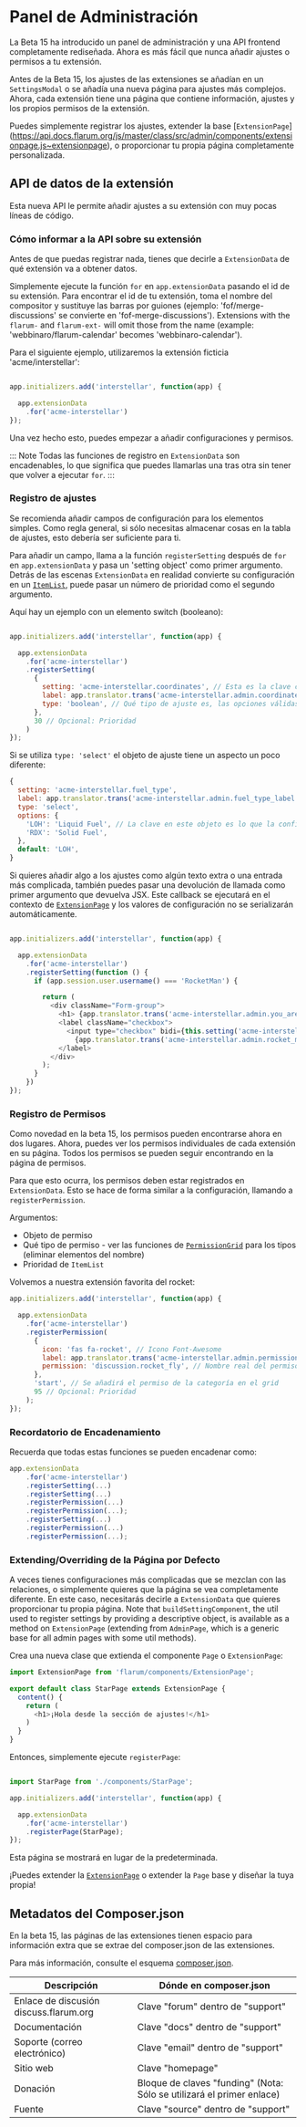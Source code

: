 # Panel de Administración

La Beta 15 ha introducido un panel de administración y una API frontend completamente rediseñada. Ahora es más fácil que nunca añadir ajustes o permisos a tu extensión.

Antes de la Beta 15, los ajustes de las extensiones se añadían en un `SettingsModal` o se añadía una nueva página para ajustes más complejos. Ahora, cada extensión tiene una página que contiene información, ajustes y los propios permisos de la extensión.

Puedes simplemente registrar los ajustes, extender la base [`ExtensionPage`] (https://api.docs.flarum.org/js/master/class/src/admin/components/extensionpage.js~extensionpage), o proporcionar tu propia página completamente personalizada.

## API de datos de la extensión

Esta nueva API le permite añadir ajustes a su extensión con muy pocas líneas de código.

### Cómo informar a la API sobre su extensión

Antes de que puedas registrar nada, tienes que decirle a `ExtensionData` de qué extensión va a obtener datos.

Simplemente ejecute la función `for` en `app.extensionData` pasando el id de su extensión. Para encontrar el id de tu extensión, toma el nombre del compositor y sustituye las barras por guiones (ejemplo: 'fof/merge-discussions' se convierte en 'fof-merge-discussions').  Extensions with the `flarum-` and `flarum-ext-` will omit those from the name (example: 'webbinaro/flarum-calendar' becomes 'webbinaro-calendar').

Para el siguiente ejemplo, utilizaremos la extensión ficticia 'acme/interstellar':

```js

app.initializers.add('interstellar', function(app) {

  app.extensionData
    .for('acme-interstellar')
});
```

Una vez hecho esto, puedes empezar a añadir configuraciones y permisos.

::: Note Todas las funciones de registro en `ExtensionData` son encadenables, lo que significa que puedes llamarlas una tras otra sin tener que volver a ejecutar `for`. :::

### Registro de ajustes

Se recomienda añadir campos de configuración para los elementos simples. Como regla general, si sólo necesitas almacenar cosas en la tabla de ajustes, esto debería ser suficiente para ti.

Para añadir un campo, llama a la función `registerSetting` después de `for` en `app.extensionData` y pasa un 'setting object' como primer argumento. Detrás de las escenas `ExtensionData` en realidad convierte su configuración en un [`ItemList`](https://api.docs.flarum.org/js/master/class/src/common/utils/itemlist.ts~itemlist), puede pasar un número de prioridad como el segundo argumento.

Aquí hay un ejemplo con un elemento switch (booleano):

```js

app.initializers.add('interstellar', function(app) {

  app.extensionData
    .for('acme-interstellar')
    .registerSetting(
      {
        setting: 'acme-interstellar.coordinates', // Esta es la clave con la que se guardarán los ajustes en la tabla de ajustes de la base de datos.
        label: app.translator.trans('acme-interstellar.admin.coordinates_label'), // La etiqueta que se mostrará para que el administrador sepa lo que hace el ajuste.
        type: 'boolean', // Qué tipo de ajuste es, las opciones válidas son: booleano, texto (o cualquier otro tipo de etiqueta <input>), y seleccionar. 
      },
      30 // Opcional: Prioridad
    )
});
```

Si se utiliza `type: 'select'` el objeto de ajuste tiene un aspecto un poco diferente:

```js
{
  setting: 'acme-interstellar.fuel_type',
  label: app.translator.trans('acme-interstellar.admin.fuel_type_label'),
  type: 'select',
  options: {
    'LOH': 'Liquid Fuel', // La clave en este objeto es lo que la configuración almacenará en la base de datos, el valor es la etiqueta que el administrador verá (recuerde usar traducciones si tienen sentido en su contexto).
    'RDX': 'Solid Fuel',
  },
  default: 'LOH',
}
```


Si quieres añadir algo a los ajustes como algún texto extra o una entrada más complicada, también puedes pasar una devolución de llamada como primer argumento que devuelva JSX. Este callback se ejecutará en el contexto de [`ExtensionPage`](https://api.docs.flarum.org/js/master/class/src/admin/components/extensionpage.js~extensionpage) y los valores de configuración no se serializarán automáticamente.

```js

app.initializers.add('interstellar', function(app) {

  app.extensionData
    .for('acme-interstellar')
    .registerSetting(function () {
      if (app.session.user.username() === 'RocketMan') {

        return (
          <div className="Form-group">
            <h1> {app.translator.trans('acme-interstellar.admin.you_are_rocket_man_label')} </h1>
            <label className="checkbox">
              <input type="checkbox" bidi={this.setting('acme-interstellar.rocket_man_setting')}/>
                {app.translator.trans('acme-interstellar.admin.rocket_man_setting_label')}
            </label>
          </div>
        );
      }
    })
});
```

### Registro de Permisos

Como novedad en la beta 15, los permisos pueden encontrarse ahora en dos lugares. Ahora, puedes ver los permisos individuales de cada extensión en su página. Todos los permisos se pueden seguir encontrando en la página de permisos.

Para que esto ocurra, los permisos deben estar registrados en `ExtensionData`. Esto se hace de forma similar a la configuración, llamando a `registerPermission`.

Argumentos:
 * Objeto de permiso
 * Qué tipo de permiso - ver las funciones de [`PermissionGrid`](https://api.docs.flarum.org/js/master/class/src/admin/components/permissiongrid.js~permissiongrid) para los tipos (eliminar elementos del nombre)
 * Prioridad de `ItemList`

Volvemos a nuestra extensión favorita del rocket:

```js
app.initializers.add('interstellar', function(app) {

  app.extensionData
    .for('acme-interstellar')
    .registerPermission(
      {
        icon: 'fas fa-rocket', // Icono Font-Awesome
        label: app.translator.trans('acme-interstellar.admin.permissions.fly_rockets_label'), // Etiqueta de permiso
        permission: 'discussion.rocket_fly', // Nombre real del permiso almacenado en la base de datos (y utilizado al comprobar el permiso).
      }, 
      'start', // Se añadirá el permiso de la categoría en el grid
      95 // Opcional: Prioridad
    );
});
```

### Recordatorio de Encadenamiento

Recuerda que todas estas funciones se pueden encadenar como:

```js
app.extensionData
    .for('acme-interstellar')
    .registerSetting(...)
    .registerSetting(...)
    .registerPermission(...)
    .registerPermission(...);
    .registerSetting(...)
    .registerPermission(...)
    .registerPermission(...);
```

### Extending/Overriding de la Página por Defecto

A veces tienes configuraciones más complicadas que se mezclan con las relaciones, o simplemente quieres que la página se vea completamente diferente. En este caso, necesitarás decirle a `ExtensionData` que quieres proporcionar tu propia página. Note that `buildSettingComponent`, the util used to register settings by providing a descriptive object, is available as a method on `ExtensionPage` (extending from `AdminPage`, which is a generic base for all admin pages with some util methods).

Crea una nueva clase que extienda el componente `Page` o `ExtensionPage`:

```js
import ExtensionPage from 'flarum/components/ExtensionPage';

export default class StarPage extends ExtensionPage {
  content() {
    return (
      <h1>¡Hola desde la sección de ajustes!</h1>
    )
  }
}

```

Entonces, simplemente ejecute `registerPage`:

```js

import StarPage from './components/StarPage';

app.initializers.add('interstellar', function(app) {

  app.extensionData
    .for('acme-interstellar')
    .registerPage(StarPage);
});
```

Esta página se mostrará en lugar de la predeterminada.

¡Puedes extender la [`ExtensionPage`](https://api.docs.flarum.org/js/master/class/src/admin/components/extensionpage.js~extensionpage) o extender la `Page` base y diseñar la tuya propia!

## Metadatos del Composer.json

En la beta 15, las páginas de las extensiones tienen espacio para información extra que se extrae del composer.json de las extensiones.

Para más información, consulte el esquema [composer.json](https://getcomposer.org/doc/04-schema.md).

| Descripción                            | Dónde en composer.json                                                |
| -------------------------------------- | --------------------------------------------------------------------- |
| Enlace de discusión discuss.flarum.org | Clave "forum" dentro de "support"                                     |
| Documentación                          | Clave "docs" dentro de "support"                                      |
| Soporte (correo electrónico)           | Clave "email" dentro de "support"                                     |
| Sitio web                              | Clave "homepage"                                                      |
| Donación                               | Bloque de claves "funding" (Nota: Sólo se utilizará el primer enlace) |
| Fuente                                 | Clave "source" dentro de "support"                                    |
